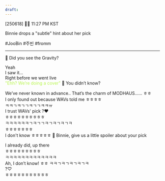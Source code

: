 ```yaml
---
draft:
---
```

[250618] 🐣💭 11:27 PM KST

Binnie drops a "subtle" hint about her pick

#JooBin #주빈 #fromm
___
🫧 Did you see the Gravity?

Yeah  
I saw it…  
Right before we went live  
<font color="#b7f54c">"Ehh? We’re doing a cover"</font>
🫧 You didn’t know?

We’ve never known in advance..
That’s the charm of MODHAUS......
ㅎㅎ  
I only found out because WAVs told me
ㅎㅎㅎㅎ  
ㅋㅋㄱㅋㄱㄱㅋㄱㄱㅋㅋㅠ  
I trust WAVs' pick
?❤️  
ㅎㅎㅎㅎㅎㅎㅎㅎㅎㅎ  
ㅋㅋㅋㅋㅋㅋㄱㅋㄱㄱㅋㄱㅋㄱㅋㄱㅋ  
ㅎㅎㅎㅎㅎㅎㅎ  
I don't know ㅎㅎㅎㅎㅎ
🫧 Binnie, give us a little spoiler about your pick

I already did, up there  
ㅎㅎㅎㅎㅎㅎㅎㅎㅎ  
ㅋㅋㅋㅋㅋㅋㅋㅋㅋㅋㅋㅋㅋ  
Ah, I don’t know! ㅎㅎ
ㅋㅋㄱㅋㄱㅋㄱㅋㄱㅋ  
?♡  
ㅎㅎㅎㅎㅎㅎㅎㅎㅎㅎㅎ